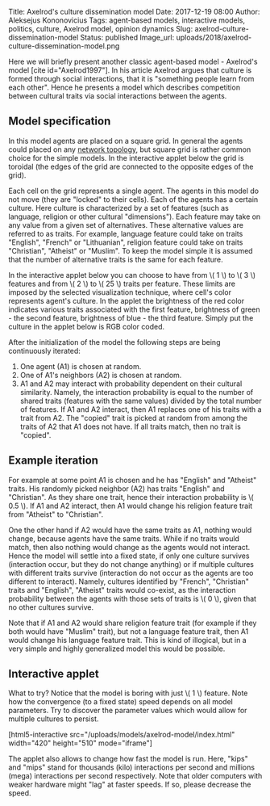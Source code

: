 Title: Axelrod's culture dissemination model
Date: 2017-12-19 08:00
Author: Aleksejus Kononovicius
Tags: agent-based models, interactive models, politics, culture, Axelrod model, opinion dynamics
Slug: axelrod-culture-dissemination-model
Status: published
Image_url: uploads/2018/axelrod-culture-dissemination-model.png

Here we will briefly present another classic agent-based model - Axelrod's model [cite id="Axelrod1997"]. In his article Axelrod argues that culture is formed through social interactions, that it is "something people learn from each other". Hence he presents a model which describes competition between cultural traits via social interactions between the agents.<!--more-->

## Model specification

In this model agents are placed on a square grid. In general the agents could placed on any [network topology](/tag/networks/), but square grid is rather common choice for the simple models. In the interactive applet below the grid is toroidal (the edges of the grid are connected to the opposite edges of the grid).

Each cell on the grid represents a single agent. The agents in this model do not move (they are "locked" to their cells). Each of the agents has a certain culture. Here culture is characterized by a set of features (such as language, religion or other cultural "dimensions"). Each feature may take on any value from a given set of alternatives. These alternative values are referred to as traits. For example, language feature could take on traits "English", "French" or "Lithuanian", religion feature could take on traits "Christian", "Atheist" or "Muslim". To keep the model simple it is assumed that the number of alternative traits is the same for each feature.

In the interactive applet below you can choose to have from \\\( 1 \\\) to \\\( 3 \\\) features and from \\\( 2 \\\) to \\\( 25 \\\) traits per feature. These limits are imposed by the selected visualization technique, where cell's color represents agent's culture. In the applet the brightness of the red color indicates various traits associated with the first feature, brightness of green - the second feature, brightness of blue - the third feature. Simply put the culture in the applet below is RGB color coded.

After the initialization of the model the following steps are being continuously iterated:

1. One agent (A1) is chosen at random.
1. One of A1's neighbors (A2) is chosen at random.
1. A1 and A2 may interact with probability dependent on their cultural similarity. Namely, the interaction probability is equal to the number of shared traits (features with the same values) divided by the total number of features. If A1 and A2 interact, then A1 replaces one of his traits with a trait from A2. The "copied" trait is picked at random from among the traits of A2 that A1 does not have. If all traits match, then no trait is "copied".

## Example iteration

For example at some point A1 is chosen and he has "English" and "Atheist" traits. His randomly picked neighbor (A2) has traits "English" and "Christian". As they share one trait, hence their interaction probability is \\\( 0.5 \\\). If A1 and A2 interact, then A1 would change his religion feature trait from "Atheist" to "Christian".

One the other hand if A2 would have the same traits as A1, nothing would change, because agents have the same traits. While if no traits would match, then also nothing would change as the agents would not interact. Hence the model will settle into a fixed state, if only one culture survives (interaction occur, but they do not change anything) or if multiple cultures with different traits survive (interaction do not occur as the agents are too different to interact). Namely, cultures identified by "French", "Christian" traits and "English", "Atheist" traits would co-exist, as the interaction probability between the agents with those sets of traits is  \\\( 0 \\\), given that no other cultures survive.

Note that if A1 and A2 would share religion feature trait (for example if they both would have "Muslim" trait), but not a language feature trait, then A1 would change his language feature trait. This is kind of illogical, but in a very simple and highly generalized model this would be possible.

## Interactive applet

What to try? Notice that the model is boring with just \\\( 1 \\\) feature. Note how the convergence (to a fixed state) speed depends on all model parameters. Try to discover the parameter values which would allow for multiple cultures to persist.

[html5-interactive
src="/uploads/models/axelrod-model/index.html" width="420"
height="510" mode="iframe"]

The applet also allows to change how fast the model is run. Here, "kips" and "mips" stand for thousands (kilo) interactions per second and millions (mega) interactions per second respectively. Note that older computers with weaker hardware might "lag" at faster speeds. If so, please decrease the speed.
